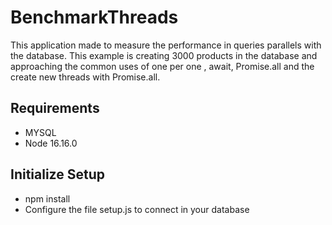 # BenchmarkThreads
This application made to measure the performance in queries parallels with the database.
This example is creating 3000 products in the database and approaching the common uses of one per one , await, Promise.all and the create new threads with Promise.all.
## Requirements
* MYSQL
* Node 16.16.0
## Initialize Setup
* npm install
* Configure the file setup.js to connect in your database
